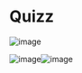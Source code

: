 # Quizz

![image](https://github.com/declick/Quizz-App/assets/36468501/c895cb41-6b2a-4696-af01-346b078ef01e)


![image](https://github.com/declick/Quizz-App/assets/36468501/c095bb04-6932-429a-985a-602f158b2fa8)![image](https://github.com/declick/Quizz-App/assets/36468501/9e5868db-e61f-4fba-9409-8e1936280fd8)





